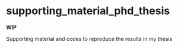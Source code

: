 # supporting_material_phd_thesis

**WIP**

Supporting material and codes to reproduce the results in my thesis
